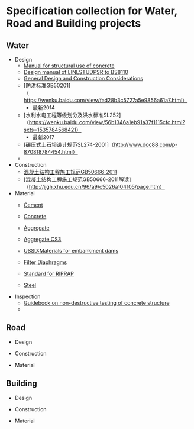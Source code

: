 # Specification collection for Water, Road and Building projects
## Water
- Design
  - [Manual for structural use of concrete](https://www.housingauthority.gov.hk/tc/common/pdf/business-partnerships/resources/concrete.pdf)
  - [Design manual of LINLSTUDPSR to BS8110](http://linkstudpsr.com/uploads/downloads/linkStudPSR-Design-Manual-to-BS8110-v2.0__1302185409.pdf)
  - [General Design and Construction Considerations](https://wenku.baidu.com/view/bbd1ca165f0e7cd1842536c4.html)
  - [防洪标准GB50201]（https://wenku.baidu.com/view/fad28b3c5727a5e9856a61a7.html）
    - 最新2014
  - [水利水电工程等级划分及洪水标准SL252]（https://wenku.baidu.com/view/56b1346a1eb91a37f1115cfc.html?sxts=1535784568421）
    - 最新2017
  - [碾压式土石坝设计规范SL274-2001]（http://www.doc88.com/p-870818784454.html）
  -
- Construction
  - [混凝土结构工程施工规范GB50666-2011](http://www.cqss.gov.cn/upload/20160408/10/160408105615_45190GB50666-2011%E6%B7%B7%E5%87%9D%E5%9C%9F%E7%BB%93%E6%9E%84%E5%B7%A5%E7%A8%8B%E6%96%BD%E5%B7%A5%E8%A7%84%E8%8C%83.pdf)
  - [混凝土结构工程施工规范GB50666-2011解读]（http://jjgh.xhu.edu.cn/96/a9/c5026a104105/page.htm）
- Material
  - [Cement](https://zh.scribd.com/doc/238191647/BS-12-1996-Specification-for-Portland-Cement)
  - [Concrete](http://legacy.ybsitecenter.com/multi-images/uk/legacy/var/ag/13819/105399-Concrete_Complementary_British_Standard.pdf)
  - [Aggregate](http://www.c-s-h.ir/wp-content/uploads/2015/10/BS-882.pdf)
  - [Aggregate CS3](http://www.devb.gov.hk/filemanager/en/content_850/4_Construction_Standard_CS3_2013_Aggregates_for_Concrete.pdf)
  - [USSD:Materials for embankment dams](https://www.ussdams.org/wp-content/uploads/2016/05/materials.pdf)
  - [Filter Diaphragms](https://mde.maryland.gov/programs/water/DamSafety/Documents/www.mde.state.md.us/assets/document/damsafety/NRCS/2007_NRCS_Filter_Diaphragm.pdf)
  - [Standard for RIPRAP](https://www.state.nj.us/agriculture/divisions/anr/pdf/22_Rip%20Rap%202011.pdf)

  - [Steel]()
- Inspection
  - [Guidebook on non-destructive testing of concrete structure](https://www-pub.iaea.org/MTCD/publications/PDF/TCS-17_web.pdf)
  -

## Road
- Design

- Construction

- Material


## Building
- Design

- Construction

- Material
